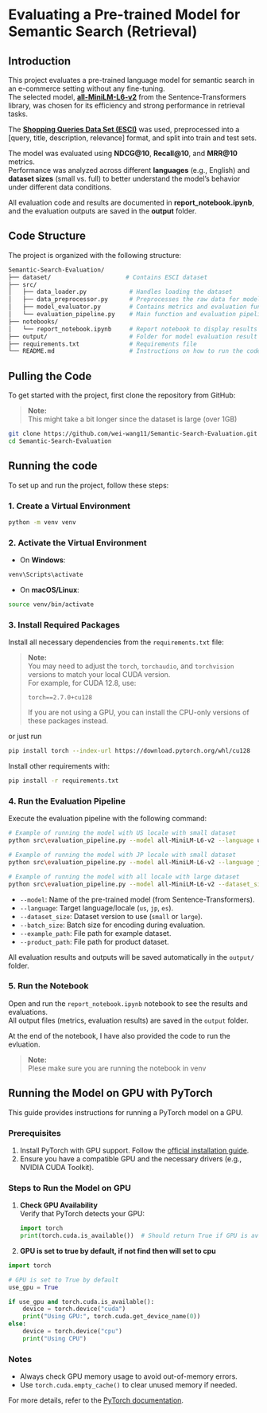 # Evaluating a Pre-trained Model for Semantic Search (Retrieval)

## Introduction

This project evaluates a pre-trained language model for semantic search in an e-commerce setting without any fine-tuning.  
The selected model, [**all-MiniLM-L6-v2**](https://huggingface.co/sentence-transformers/all-MiniLM-L6-v2) from the Sentence-Transformers library, was chosen for its efficiency and strong performance in retrieval tasks.

The [**Shopping Queries Data Set (ESCI)**](https://github.com/amazon-science/esci-data) was used, preprocessed into a [query, title, description, relevance] format, and split into train and test sets.

The model was evaluated using **NDCG@10**, **Recall@10**, and **MRR@10** metrics.  
Performance was analyzed across different **languages** (e.g., English) and **dataset sizes** (small vs. full) to better understand the model’s behavior under different data conditions.

All evaluation code and results are documented in **report_notebook.ipynb**, and the evaluation outputs are saved in the **output** folder.

## Code Structure

The project is organized with the following structure:
```bash
Semantic-Search-Evaluation/
├── dataset/                     # Contains ESCI dataset
├── src/
│   ├── data_loader.py            # Handles loading the dataset
│   ├── data_preprocessor.py      # Preprocesses the raw data for model input
│   ├── model_evaluator.py        # Contains metrics and evaluation functions
│   └── evaluation_pipeline.py    # Main function and evaluation pipeline coordinating the evaluation process
├── notebooks/
│   └── report_notebook.ipynb     # Report notebook to display results
├── output/                       # Folder for model evaluation result storage
├── requirements.txt              # Requirements file
└── README.md                     # Instructions on how to run the code
```

## Pulling the Code
To get started with the project, first clone the repository from GitHub:
> **Note:**  
> This might take a bit longer since the dataset is large (over 1GB)

```bash
git clone https://github.com/wei-wang11/Semantic-Search-Evaluation.git
cd Semantic-Search-Evaluation
```

## Running the code
To set up and run the project, follow these steps:

### 1. Create a Virtual Environment

```bash
python -m venv venv
```

### 2. Activate the Virtual Environment

- On **Windows**:

```bash
venv\Scripts\activate
```

- On **macOS/Linux**:

```bash
source venv/bin/activate
```

### 3. Install Required Packages

Install all necessary dependencies from the `requirements.txt` file:

> **Note:**  
> You may need to adjust the `torch`, `torchaudio`, and `torchvision` versions to match your local CUDA version.  
> For example, for CUDA 12.8, use:
> ```
> torch==2.7.0+cu128
> ```
>  
> If you are not using a GPU, you can install the CPU-only versions of these packages instead.

or just run 
```bash
pip install torch --index-url https://download.pytorch.org/whl/cu128
```

Install other requirements with:

```bash
pip install -r requirements.txt
```
### 4. Run the Evaluation Pipeline

Execute the evaluation pipeline with the following command:

```bash
# Example of running the model with US locale with small dataset
python src\evaluation_pipeline.py --model all-MiniLM-L6-v2 --language us --dataset_size small --batch_size 128 --example_path dataset/shopping_queries_dataset_examples.parquet --product_path dataset/shopping_queries_dataset_products.parquet
```

```bash
# Example of running the model with JP locale with small dataset
python src\evaluation_pipeline.py --model all-MiniLM-L6-v2 --language jp --dataset_size small --batch_size 128 --example_path dataset/shopping_queries_dataset_examples.parquet --product_path dataset/shopping_queries_dataset_products.parquet
```

```bash
# Example of running the model with all locale with large dataset
python src\evaluation_pipeline.py --model all-MiniLM-L6-v2 --dataset_size large --batch_size 128 --example_path dataset/shopping_queries_dataset_examples.parquet --product_path dataset/shopping_queries_dataset_products.parquet
```

- `--model`: Name of the pre-trained model (from Sentence-Transformers).
- `--language`: Target language/locale (`us`, `jp`, `es`).
- `--dataset_size`: Dataset version to use (`small` or `large`).
- `--batch_size`: Batch size for encoding during evaluation.
- `--example_path`: File path for example dataset.
- `--product_path`: File path for product dataset.

All evaluation results and outputs will be saved automatically in the `output/` folder.

### 5. Run the Notebook

Open and run the `report_notebook.ipynb` notebook to see the results and evaluations.  
All output files (metrics, evaluation results) are saved in the `output` folder.

At the end of the notebook, I have also provided the code to run the evluation. 
> **Note:**  
> Plese make sure you are running the notebook in venv

## Running the Model on GPU with PyTorch

This guide provides instructions for running a PyTorch model on a GPU.

### Prerequisites

1. Install PyTorch with GPU support. Follow the [official installation guide](https://pytorch.org/get-started/locally/).
2. Ensure you have a compatible GPU and the necessary drivers (e.g., NVIDIA CUDA Toolkit).

### Steps to Run the Model on GPU

1. **Check GPU Availability**  
    Verify that PyTorch detects your GPU:
    ```python
    import torch
    print(torch.cuda.is_available())  # Should return True if GPU is available
    ```
2. **GPU is set to true by default, if not find then will set to cpu**  
```python
import torch

# GPU is set to True by default
use_gpu = True

if use_gpu and torch.cuda.is_available():
    device = torch.device("cuda")
    print("Using GPU:", torch.cuda.get_device_name(0))
else:
    device = torch.device("cpu")
    print("Using CPU")
```

### Notes

- Always check GPU memory usage to avoid out-of-memory errors.
- Use `torch.cuda.empty_cache()` to clear unused memory if needed.

For more details, refer to the [PyTorch documentation](https://pytorch.org/docs/).  